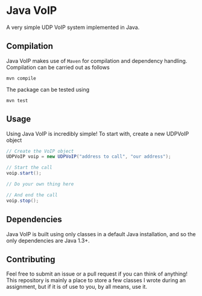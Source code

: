 # Java VoIP
A very simple UDP VoIP system implemented in Java.

## Compilation
Java VoIP makes use of `Maven` for compilation and dependency handling. Compilation can be carried out as follows
```shell
mvn compile
```

The package can be tested using
```shell
mvn test
```

## Usage
Using Java VoIP is incredibly simple! To start with, create a new UDPVoIP object
```java
// Create the VoIP object
UDPVoIP voip = new UDPVoIP("address to call", "our address");

// Start the call
voip.start();

// Do your own thing here

// And end the call
voip.stop();
```

## Dependencies
Java VoIP is built using only classes in a default Java installation, and so the only dependencies are Java 1.3+.

## Contributing
Feel free to submit an issue or a pull request if you can think of anything! This repository is mainly a place to store a few classes I wrote during an assignment, but if it is of use to you, by all means, use it.
